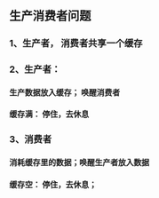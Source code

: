 ## 生产消费者问题

### 1、生产者， 消费者共享一个缓存
### 2、生产者：
####    生产数据放入缓存； 唤醒消费者
####    缓存满： 停住，去休息
### 3、消费者
####    消耗缓存里的数据；唤醒生产者放入数据
####    缓存空： 停住，去休息； 

